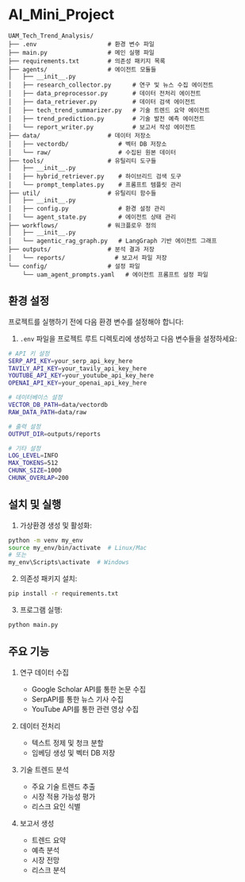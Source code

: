 # AI_Mini_Project

```
UAM_Tech_Trend_Analysis/
├── .env                    # 환경 변수 파일
├── main.py                 # 메인 실행 파일
├── requirements.txt        # 의존성 패키지 목록
├── agents/                 # 에이전트 모듈들
│   ├── __init__.py
│   ├── research_collector.py      # 연구 및 뉴스 수집 에이전트
│   ├── data_preprocessor.py       # 데이터 전처리 에이전트
│   ├── data_retriever.py          # 데이터 검색 에이전트
│   ├── tech_trend_summarizer.py   # 기술 트렌드 요약 에이전트
│   ├── trend_prediction.py        # 기술 발전 예측 에이전트
│   └── report_writer.py           # 보고서 작성 에이전트
├── data/                   # 데이터 저장소
│   ├── vectordb/              # 벡터 DB 저장소
│   └── raw/                   # 수집된 원본 데이터
├── tools/                  # 유틸리티 도구들
│   ├── __init__.py
│   ├── hybrid_retriever.py    # 하이브리드 검색 도구
│   └── prompt_templates.py    # 프롬프트 템플릿 관리
├── util/                   # 유틸리티 함수들
│   ├── __init__.py
│   ├── config.py              # 환경 설정 관리
│   └── agent_state.py         # 에이전트 상태 관리
├── workflows/              # 워크플로우 정의
│   ├── __init__.py
│   └── agentic_rag_graph.py   # LangGraph 기반 에이전트 그래프
├── outputs/                # 분석 결과 저장
│   └── reports/              # 보고서 파일 저장
└── config/                 # 설정 파일
    └── uam_agent_prompts.yaml   # 에이전트 프롬프트 설정 파일
```

## 환경 설정

프로젝트를 실행하기 전에 다음 환경 변수를 설정해야 합니다:            

1. `.env` 파일을 프로젝트 루트 디렉토리에 생성하고 다음 변수들을 설정하세요:

```bash
# API 키 설정
SERP_API_KEY=your_serp_api_key_here
TAVILY_API_KEY=your_tavily_api_key_here
YOUTUBE_API_KEY=your_youtube_api_key_here
OPENAI_API_KEY=your_openai_api_key_here

# 데이터베이스 설정
VECTOR_DB_PATH=data/vectordb
RAW_DATA_PATH=data/raw

# 출력 설정
OUTPUT_DIR=outputs/reports

# 기타 설정
LOG_LEVEL=INFO
MAX_TOKENS=512
CHUNK_SIZE=1000
CHUNK_OVERLAP=200
```

## 설치 및 실행

1. 가상환경 생성 및 활성화:
```bash
python -m venv my_env
source my_env/bin/activate  # Linux/Mac
# 또는
my_env\Scripts\activate  # Windows
```

2. 의존성 패키지 설치:
```bash
pip install -r requirements.txt
```

3. 프로그램 실행:
```bash
python main.py
```

## 주요 기능

1. 연구 데이터 수집
   - Google Scholar API를 통한 논문 수집
   - SerpAPI를 통한 뉴스 기사 수집
   - YouTube API를 통한 관련 영상 수집

2. 데이터 전처리
   - 텍스트 정제 및 청크 분할
   - 임베딩 생성 및 벡터 DB 저장

3. 기술 트렌드 분석
   - 주요 기술 트렌드 추출
   - 시장 적용 가능성 평가
   - 리스크 요인 식별

4. 보고서 생성
   - 트렌드 요약
   - 예측 분석
   - 시장 전망
   - 리스크 분석
